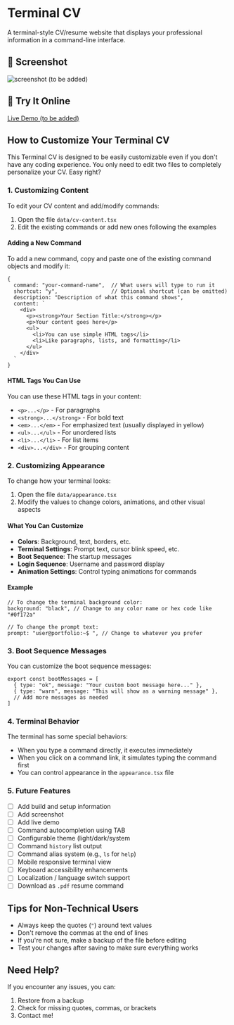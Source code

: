 # Terminal CV

A terminal-style CV/resume website that displays your professional information in a command-line interface.

## 📸 Screenshot
![screenshot (to be added)](./public/screenshot.png)

## 🧪 Try It Online
[Live Demo (to be added)](https://cv.dionave.dev/)

## How to Customize Your Terminal CV

This Terminal CV is designed to be easily customizable even if you don't have any coding experience. You only need to edit two files to completely personalize your CV. Easy right?

### 1. Customizing Content

To edit your CV content and add/modify commands:

1. Open the file `data/cv-content.tsx`
2. Edit the existing commands or add new ones following the examples

#### Adding a New Command

To add a new command, copy and paste one of the existing command objects and modify it:

```tsx
{
  command: "your-command-name",  // What users will type to run it
  shortcut: "y",                 // Optional shortcut (can be omitted)
  description: "Description of what this command shows",
  content: `
    <div>
      <p><strong>Your Section Title:</strong></p>
      <p>Your content goes here</p>
      <ul>
        <li>You can use simple HTML tags</li>
        <li>Like paragraphs, lists, and formatting</li>
      </ul>
    </div>
  `
}
```

#### HTML Tags You Can Use

You can use these HTML tags in your content:

- `<p>...</p>` - For paragraphs
- `<strong>...</strong>` - For bold text
- `<em>...</em>` - For emphasized text (usually displayed in yellow)
- `<ul>...</ul>` - For unordered lists
- `<li>...</li>` - For list items
- `<div>...</div>` - For grouping content

### 2. Customizing Appearance

To change how your terminal looks:

1. Open the file `data/appearance.tsx`
2. Modify the values to change colors, animations, and other visual aspects

#### What You Can Customize

- **Colors**: Background, text, borders, etc.
- **Terminal Settings**: Prompt text, cursor blink speed, etc.
- **Boot Sequence**: The startup messages
- **Login Sequence**: Username and password display
- **Animation Settings**: Control typing animations for commands

#### Example

```tsx
// To change the terminal background color:
background: "black", // Change to any color name or hex code like "#0f172a"

// To change the prompt text:
prompt: "user@portfolio:~$ ", // Change to whatever you prefer
```

### 3. Boot Sequence Messages

You can customize the boot sequence messages:

```tsx
export const bootMessages = [
  { type: "ok", message: "Your custom boot message here..." },
  { type: "warn", message: "This will show as a warning message" },
  // Add more messages as needed
]
```

### 4. Terminal Behavior

The terminal has some special behaviors:

- When you type a command directly, it executes immediately
- When you click on a command link, it simulates typing the command first
- You can control appearance in the `appearance.tsx` file

### 5. Future Features
- [ ] Add build and setup information
- [ ] Add screenshot
- [ ] Add live demo
- [ ] Command autocompletion using TAB
- [ ] Configurable theme (light/dark/system
- [ ] Command `history` list output
- [ ] Command alias system (e.g., `ls` for `help`)
- [ ] Mobile responsive terminal view
- [ ] Keyboard accessibility enhancements
- [ ] Localization / language switch support
- [ ] Download as `.pdf` resume command

## Tips for Non-Technical Users

- Always keep the quotes (`"`) around text values
- Don't remove the commas at the end of lines
- If you're not sure, make a backup of the file before editing
- Test your changes after saving to make sure everything works

## Need Help?

If you encounter any issues, you can:

1. Restore from a backup
2. Check for missing quotes, commas, or brackets
3. Contact me!
